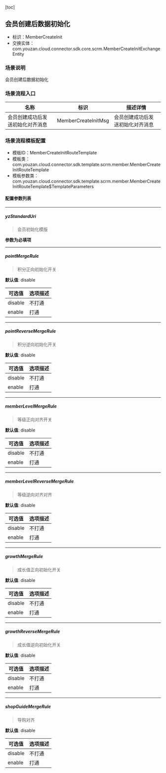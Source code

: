 [toc]

## 会员创建后数据初始化
- 标识：MemberCreateInit
- 交换实体：com.youzan.cloud.connector.sdk.core.scrm.MemberCreateInitExchangeEntity
### 场景说明
会员创建后数据初始化
### 场景流程入口

名称 | 标识 | 描述详情
---|---|---
会员创建成功后发送初始化对齐消息 | MemberCreateInitMsg | 会员创建成功后发送初始化对齐消息

### 场景流程模板配置
- 模板ID：MemberCreateInitRouteTemplate
- 模板类：com.youzan.cloud.connector.sdk.template.scrm.member.MemberCreateInitRouteTemplate
- 模板参数类：com.youzan.cloud.connector.sdk.template.scrm.member.MemberCreateInitRouteTemplate$TemplateParameters

#### 配置参数列表

---
##### yzStandardUri
> 会员初始化模版

**参数为必填项**

---
##### pointMergeRule
> 积分正向初始化开关

**默认值**: disable

可选值 | 选项描述
---|---
disable | 不打通
enable | 打通
---
##### pointReverseMergeRule
> 积分逆向初始化开关

**默认值**: disable

可选值 | 选项描述
---|---
disable | 不打通
enable | 打通
---
##### memberLevelMergeRule
> 等级正向对齐开关

**默认值**: disable

可选值 | 选项描述
---|---
disable | 不打通
enable | 打通
---
##### memberLevelReverseMergeRule
> 等级逆向对齐对齐

**默认值**: disable

可选值 | 选项描述
---|---
disable | 不打通
enable | 打通
---
##### growthMergeRule
> 成长值正向初始化开关

**默认值**: disable

可选值 | 选项描述
---|---
disable | 不打通
enable | 打通
---
##### growthReverseMergeRule
> 成长值逆向初始化开关

**默认值**: disable

可选值 | 选项描述
---|---
disable | 不打通
enable | 打通
---
##### shopGuideMergeRule
> 导购对齐

**默认值**: disable

可选值 | 选项描述
---|---
disable | 不打通
enable | 打通

